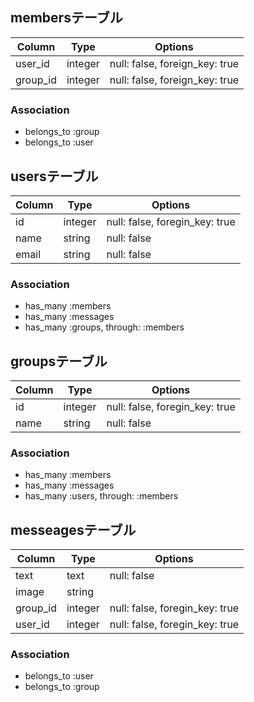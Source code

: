 ## membersテーブル

|Column|Type|Options|
|------|----|-------|
|user_id|integer|null: false, foreign_key: true|
|group_id|integer|null: false, foreign_key: true|

### Association
- belongs_to :group
- belongs_to :user

## usersテーブル
|Column|Type|Options|
|------|----|-------|
|id|integer|null: false, foregin_key: true|
|name|string|null: false|
|email|string|null: false|

### Association
- has_many :members
- has_many :messages
- has_many :groups, through: :members

## groupsテーブル
|Column|Type|Options|
|------|----|-------|
|id|integer|null: false, foregin_key: true|
|name|string|null: false|

### Association
- has_many :members
- has_many :messages
- has_many :users, through: :members

## messeagesテーブル
|Column|Type|Options|
|------|----|-------|
|text|text|null: false|
|image|string||
|group_id|integer|null: false, foregin_key: true|
|user_id|integer|null: false, foregin_key: true|

### Association
- belongs_to :user
- belongs_to :group
